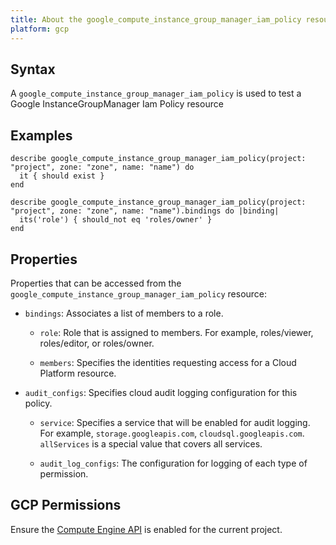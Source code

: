 ```yaml
---
title: About the google_compute_instance_group_manager_iam_policy resource
platform: gcp
---
```


## Syntax
A `google_compute_instance_group_manager_iam_policy` is used to test a Google InstanceGroupManager Iam Policy resource

## Examples
```
describe google_compute_instance_group_manager_iam_policy(project: "project", zone: "zone", name: "name") do
  it { should exist }
end

describe google_compute_instance_group_manager_iam_policy(project: "project", zone: "zone", name: "name").bindings do |binding|
  its('role') { should_not eq 'roles/owner' }
end
```

## Properties
Properties that can be accessed from the `google_compute_instance_group_manager_iam_policy` resource:

  * `bindings`: Associates a list of members to a role.

    * `role`: Role that is assigned to members. For example, roles/viewer, roles/editor, or roles/owner.

    * `members`: Specifies the identities requesting access for a Cloud Platform resource.

  * `audit_configs`: Specifies cloud audit logging configuration for this policy.

    * `service`: Specifies a service that will be enabled for audit logging. For example, `storage.googleapis.com`, `cloudsql.googleapis.com`. `allServices`  is a special value that covers all services.

    * `audit_log_configs`: The configuration for logging of each type of permission.



## GCP Permissions

Ensure the [Compute Engine API](https://console.cloud.google.com/apis/library/compute.googleapis.com/) is enabled for the current project.
